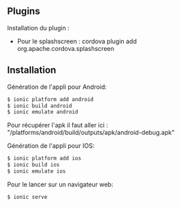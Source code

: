 ## Plugins 
 
Installation du plugin : 
- Pour le splashscreen : cordova plugin add org.apache.cordova.splashscreen 

## Installation 

Génération de l'appli pour Android: 
```bash
$ ionic platform add android
$ ionic build android
$ ionic emulate android
```
Pour récupérer l'apk il faut aller ici : "/platforms/android/build/outputs/apk/android-debug.apk"

Génération de l'appli pour IOS: 
```bash
$ ionic platform add ios
$ ionic build ios
$ ionic emulate ios
```

Pour le lancer sur un navigateur web:
```bash
$ ionic serve
```
